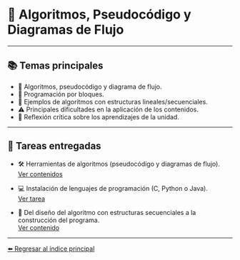 # 🚀 Algoritmos, Pseudocódigo y Diagramas de Flujo

---

## 📚 Temas principales

- 🧩 Algoritmos, pseudocódigo y diagrama de flujo.
- 🔲 Programación por bloques.
- 📝 Ejemplos de algoritmos con estructuras lineales/secuenciales.
- ⚠️ Principales dificultades en la aplicación de los contenidos.
- 💭 Reflexión crítica sobre los aprendizajes de la unidad.

---

## 📁 Tareas entregadas

- 🛠️ Herramientas de algoritmos (pseudocódigo y diagramas de flujo).  
  [Ver contenidos](https://drive.google.com/drive/folders/1tGIqUmd9aJRFrfWxw5vThZTEXGs_wXlc?usp=drive_link)

- 💻 Instalación de lenguajes de programación (C, Python o Java).  
  [Ver tarea](https://drive.google.com/drive/folders/1tGIqUmd9aJRFrfWxw5vThZTEXGs_wXlc?usp=drive_link)

- 🔄 Del diseño del algoritmo con estructuras secuenciales a la construcción del programa.  
  [Ver contenido](https://drive.google.com/drive/folders/1DaxNoPED6g0tLxy723-d4Da2sKLxwIbZ?usp=drive_link)

---

[⬅️ Regresar al índice principal](./index.md)

